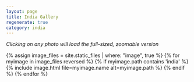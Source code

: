 ```yaml
---
layout: page
title: India Gallery
regenerate: true
category: india
---
```


*Clicking on any photo will load the full-sized, zoomable version*

{% assign image_files = site.static_files | where: "image", true %}
{% for myimage in image_files reversed %}
  {% if myimage.path contains 'india' %}
  {% include image.html file=myimage.name alt=myimage.path %}
  {% endif %}
{% endfor %}
